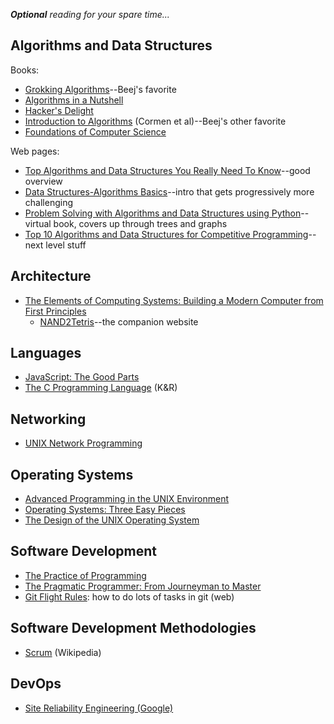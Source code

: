 _**Optional** reading for your spare time..._

## Algorithms and Data Structures

Books:

* [Grokking Algorithms](https://www.manning.com/books/grokking-algorithms)--Beej's favorite
* [Algorithms in a Nutshell](http://shop.oreilly.com/product/9780596516246.do)
* [Hacker's Delight](http://www.hackersdelight.org/)
* [Introduction to Algorithms](https://mitpress.mit.edu/books/introduction-algorithms) (Cormen et al)--Beej's other favorite
* [Foundations of Computer Science](http://i.stanford.edu/~ullman/focs.html)

Web pages:

* [Top Algorithms and Data Structures You Really Need To Know](https://towardsdatascience.com/top-algorithms-and-data-structures-you-really-need-to-know-ab9a2a91c7b5)--good overview
* [Data Structures-Algorithms Basics](https://www.tutorialspoint.com/data_structures_algorithms/algorithms_basics.htm)--intro that gets progressively more challenging
* [Problem Solving with Algorithms and Data Structures using Python](http://interactivepython.org/runestone/static/pythonds/index.html)--virtual book, covers up through trees and graphs
* [Top 10 Algorithms and Data Structures for Competitive Programming](https://www.geeksforgeeks.org/top-algorithms-and-data-structures-for-competitive-programming/)--next level stuff

## Architecture

* [The Elements of Computing Systems: Building a Modern Computer from First Principles](https://mitpress.mit.edu/books/elements-computing-systems)
    * [NAND2Tetris](http://nand2tetris.org/)--the companion website

## Languages

* [JavaScript: The Good Parts](http://shop.oreilly.com/product/9780596517748.do)
* [The C Programming Language](https://en.wikipedia.org/wiki/The_C_Programming_Language) (K&R)

## Networking

* [UNIX Network Programming](http://www.unpbook.com/)

## Operating Systems

* [Advanced Programming in the UNIX Environment](https://en.wikipedia.org/wiki/Advanced_Programming_in_the_Unix_Environment)
* [Operating Systems: Three Easy Pieces](http://pages.cs.wisc.edu/~remzi/OSTEP/)
* [The Design of the UNIX Operating System](https://books.google.com/books/about/The_Design_of_the_UNIX_Operating_System.html?id=NrBQAAAAMAAJ)

## Software Development

* [The Practice of Programming](http://www.cs.princeton.edu/~bwk/tpop.webpage/)
* [The Pragmatic Programmer: From Journeyman to Master](https://pragprog.com/book/tpp/the-pragmatic-programmer)
* [Git Flight Rules](https://github.com/k88hudson/git-flight-rules): how to do lots of tasks in git (web)

## Software Development Methodologies

* [Scrum](https://en.wikipedia.org/wiki/Scrum_(software_development)) (Wikipedia)

## DevOps

* [Site Reliability Engineering (Google)](https://landing.google.com/sre/book.html)
